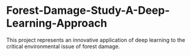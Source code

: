 # Forest-Damage-Study-A-Deep-Learning-Approach
This project represents an innovative application of deep learning to the critical environmental issue of forest damage.
